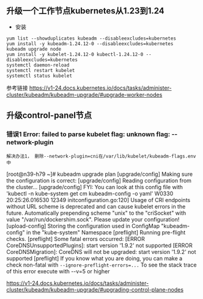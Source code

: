 ## 升级一个工作节点kubernetes从1.23到1.24

- 安装
```
yum list --showduplicates kubeadm --disableexcludes=kubernetes
yum install -y kubeadm-1.24.12-0 --disableexcludes=kubernetes
kubeadm upgrade node
yum install -y kubelet-1.24.12-0 kubectl-1.24.12-0 --disableexcludes=kubernetes
systemctl daemon-reload
systemctl restart kubelet
systemctl status kubelet
```

参考链接
https://v1-24.docs.kubernetes.io/docs/tasks/administer-cluster/kubeadm/kubeadm-upgrade/#upgrade-worker-nodes

## 升级control-panel节点

### 错误1  Error: failed to parse kubelet flag: unknown flag: --network-plugin
    解决办法1， 删除--network-plugin=cni在/var/lib/kubelet/kubeadm-flags.env中
    
 
 
[root@n39-h79 ~]# kubeadm upgrade plan
[upgrade/config] Making sure the configuration is correct:
[upgrade/config] Reading configuration from the cluster...
[upgrade/config] FYI: You can look at this config file with 'kubectl -n kube-system get cm kubeadm-config -o yaml'
W0330 20:25:26.016530   12349 initconfiguration.go:120] Usage of CRI endpoints without URL scheme is deprecated and can cause kubelet errors in the future. Automatically prepending scheme "unix" to the "criSocket" with value "/var/run/dockershim.sock". Please update your configuration!
[upload-config] Storing the configuration used in ConfigMap "kubeadm-config" in the "kube-system" Namespace
[preflight] Running pre-flight checks.
[preflight] Some fatal errors occurred:
        [ERROR CoreDNSUnsupportedPlugins]: start version '1.9.2' not supported
        [ERROR CoreDNSMigration]: CoreDNS will not be upgraded: start version '1.9.2' not supported
[preflight] If you know what you are doing, you can make a check non-fatal with `--ignore-preflight-errors=...`
To see the stack trace of this error execute with --v=5 or higher

https://v1-24.docs.kubernetes.io/docs/tasks/administer-cluster/kubeadm/kubeadm-upgrade/#upgrading-control-plane-nodes
